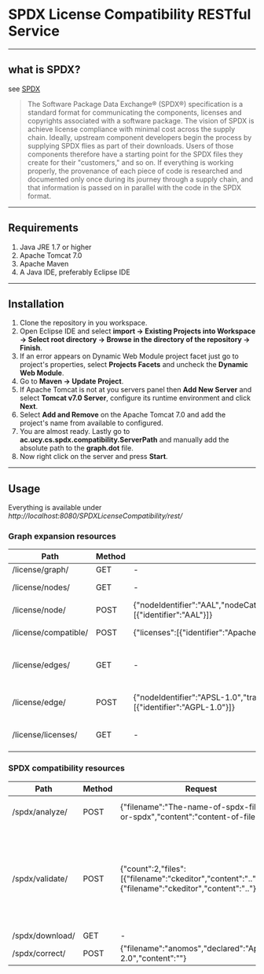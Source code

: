 SPDX License Compatibility RESTful Service
==========================================

----
## what is SPDX?
see [SPDX](https://spdx.org/about-spdx)

> The Software Package Data Exchange® (SPDX®) specification is a standard format for communicating the components, licenses and copyrights associated with a software package. The vision of SPDX is achieve license compliance with minimal cost across the supply chain. Ideally, upstream component developers begin the process by supplying SPDX flies as part of their downloads. Users of those components therefore have a starting point for the SPDX files they create for their "customers," and so on. If everything is working properly, the provenance of each piece of code is researched and documented only once during its journey through a supply chain, and that information is passed on in parallel with the code in the SPDX format.

----
## Requirements
1. Java JRE 1.7 or higher
2. Apache Tomcat 7.0
3. Apache Maven
4. A Java IDE, preferably Eclipse IDE

----
## Installation
1. Clone the repository in you workspace.
2. Open Eclipse IDE and select **import -> Existing Projects into Workspace -> Select root directory -> Browse in the directory of the repository -> Finish**. 
3. If an error appears on Dynamic Web Module project facet just go to project's properties, select **Projects Facets** and uncheck the **Dynamic Web Module**.
4. Go to **Maven -> Update Project**.
5. If Apache Tomcat is not at you servers panel then **Add New Server** and select **Tomcat v7.0 Server**, configure its runtime environment and click **Next**. 
6. Select **Add and Remove** on the Apache Tomcat 7.0 and add the project's name from available to configured.
7. You are almost ready. Lastly go to **ac.ucy.cs.spdx.compatibility.ServerPath** and manually add the absolute path to the **graph.dot** file.
8. Now right click on the server and press **Start**.

----
## Usage
Everything is available under *http://localhost:8080/SPDXLicenseCompatibility/rest/*

### Graph expansion resources

| Path                 | Method | Request                                                                                         | Response                                                                                                                        |
|----------------------|--------|-------------------------------------------------------------------------------------------------|---------------------------------------------------------------------------------------------------------------------------------|
| /license/graph/      | GET    | -                                                                                               | Download graph.dot file                                                                                                         |
| /license/nodes/      | GET    | -                                                                                               | [[CDDL-1.1, CDDL-1.0], [Apache-1.0],..., [BSD-2-Clause-FreeBSD]]                                                                |
| /license/node/       | POST   | {"nodeIdentifier":"AAL","nodeCategory":"WEAK_COPYLEFT","nodelicenses":[{"identifier":"AAL"}]}   | {"status":"success","message":"AAL added in the system."}                                                                       |
| /license/compatible/ | POST   | {"licenses":[{"identifier":"Apache-2.0"},{"identifier":"MPL-2.0"}] }                            | {,"compatible": "true","adjustable": "false","proposals": [0] }                                                                 |
| /license/edges/      | GET    | -                                                                                               | [[Apache-2.0] -> [LGPL-3.0+, LGPL-3.0], [MIT, X11] -> [BSD-2-Clause-FreeBSD],..., [LGPL-3.0+, LGPL-3.0] -> [GPL-3.0, GPL-3.0+]] |
| /license/edge/       | POST   | {"nodeIdentifier":"APSL-1.0","transitivity":true,"nodeIdentifiers":[{"identifier":"AGPL-1.0"}]} | {"status":"success","message":"APSL-1.0 -> [AGPL-1.0] added in the system."}                                                    |
| /license/licenses/   | GET    | -                                                                                               | {"licenses":[{"identifier":"GPL-2.0+"},{"identifier":"BSD-2-Clause-FreeBSD"},...,{"identifier":"X11"}]}                         |

### SPDX compatibility resources

| Path            | Method | Request                                                                                             | Response                                                                                                                                                                                                                                                                                                                                                                                                                                                                                                                                                                                       |
|-----------------|--------|-----------------------------------------------------------------------------------------------------|------------------------------------------------------------------------------------------------------------------------------------------------------------------------------------------------------------------------------------------------------------------------------------------------------------------------------------------------------------------------------------------------------------------------------------------------------------------------------------------------------------------------------------------------------------------------------------------------|
| /spdx/analyze/  | POST   | {"filename":"The-name-of-spdx-file.rdf-or-spdx","content":"content-of-file"}                        | {"file":"anomos","extracted":[{"identifier":"GPL-3.0"},...,{"identifier":"GPL"}],"compatible":true,"adjustable":true,"proposal":[]}                                                                                                                                                                                                                                                                                                                                                                                                                                                            |
| /spdx/validate/ | POST   | {"count":2,"files":[{"filename":"ckeditor","content":".."},{"filename":"ckeditor","content":".."}]} | {"unaries":[{"file":"ckeditor","extracted":{"identifier":"LGPL-2.1+"},...,{"identifier":"MPL-1.1"}],"declared":[{"identifier":"LGPL-3.0"},{"identifier":"MPL-2.0"},{"identifier":"GPL-3.0"}],"compatible":true,"adjustable":true,"proposal":[]},{"file":"ckeditor","extracted":{"identifier":"LGPL-2.1+"},...,{"identifier":"MPL-1.1"}],"declared":[{"identifier":"LGPL-3.0"},{"identifier":"MPL-2.0"},{"identifier":"GPL-3.0"}],"compatible":true,"adjustable":true,"proposal":[]}],"compatible":false,"adjustable":false,"proposal":[]}],"violation":false,"adjustable":false,"proposal":[]} |
| /spdx/download/ | GET    | -                                                                                                   | Download corrected spdx file.                                                                                                                                                                                                                                                                                                                                                                                                                                                                                                                                                                  |
| /spdx/correct/  | POST   | {"filename":"anomos","declared":"Apache-2.0","content":""}                                          | Download corrected spdx file.                                                                                                                                                                                                                                                                                                                                                                                                                                                                                                                                                                  |